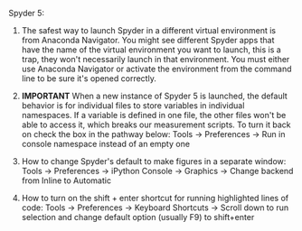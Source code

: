 Spyder 5:

1. The safest way to launch Spyder in a different virtual environment is from Anaconda Navigator. You might see different Spyder apps that have the name of the virtual environment you want to launch, this is a trap, they won't necessarily launch in that environment. You must either use Anaconda Navigator or activate the environment from the command line to be sure it's opened correctly.

2. **IMPORTANT** When a new instance of Spyder 5 is launched, the default behavior is for individual files to store variables in individual namespaces. If a variable is defined in one file, the other files won't be able to access it, which breaks our measurement scripts. To turn it back on check the box in the pathway below: 
Tools -> Preferences -> Run in console namespace instead of an empty one

3. How to change Spyder's default to make figures in a separate window: 
Tools -> Preferences -> iPython Console -> Graphics -> Change backend from Inline to Automatic

4. How to turn on the shift + enter shortcut for running highlighted lines of code:
Tools -> Preferences -> Keyboard Shortcuts -> Scroll down to run selection and change default option (usually F9) to shift+enter
